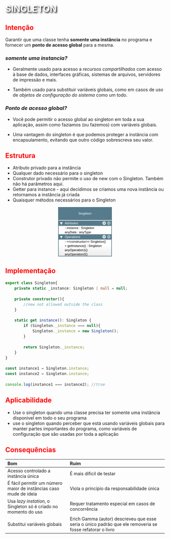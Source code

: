 # <b style="color: white ; text-shadow: black 0.1em 0.1em 0.2em" >SINGLETON</b>

## <b style="color: red">Intenção</b>
<p>Garantir que uma classe tenha <b>somente uma instância</b> no programa e fornecer um <b>ponto de acesso global</b> para a mesma.</p>

### <i>somente uma instancia?</i>
* <p>Geralmente usado para acesso a <i>recursos compartilhados</i> com acesso à base de dados, interfaces gráficas, sistemas de arquivos, servidores de impressão e mais.</p>
* <p>Também usado para substituir variáveis globais, como em casos de uso de <i>objetos de configuração do sistema</i> como um todo.</p>

### <i>Ponto de acesso global?</i>
* <p>Você pode permitir o acesso global ao singleton em toda a sua aplicação, assim como faziamos (ou fazemos) com variáveis globais.</p>
* <p>Uma vantagem do singleton é que podemos proteger a instância com encapsulamento, evitando que outro código sobrescreva seu valor.</p>

## <b style="color: red">Estrutura</b>

* Atributo privado para a instância
* Qualquer dado necessário para o singleton
* Construtor privado não permite o uso de new com o Singleton. Também não há parâmetros aqui.
* Getter para instance - aqui decidimos se criamos uma nova instância ou retornamos a instância já criada
* Quaisquer métodos necessários para o Singleton

[comment]: < ![estrutura do singleton](../../../img/Singleton-image.png)  >

<p width= 30%; align="center">
  <img src="../../../img/Singleton-image.png" width="170"  title="estrutura do singleton" alt="accessibility text">
</p>

## <b style="color: red">Implementação</b>

```typescript
export class Singleton{
    private static _instance: Singleton | null = null;

    private constructor(){
        //new not allowed outside the class
    }

    static get instance(): Singleton {
        if (Singleton._instance === null){
            Singleton._instance = new Singleton();
        }

        return Singleton._instance;
    }
}

const instance1 = Singleton.instance;
const instance2 = Singleton.instance;

console.log(instance1 === instance2); //true
```

## <b style="color: red">Aplicabilidade</b>

* Use o singleton quando uma classe precisa ter somente uma instância disponivel em todo o seu programa
* use o singleton quando perceber que está usando variáveis globais para manter partes importantes do programa, como variáveis de configuração que são usadas por toda a aplicação

## <b style="color: red">Consequências</b>

Bom                                      |Ruim
:--------------------------------                              | :----------------
Acesso controlado a instância única                    |É mais dificil de testar
É fácil permitir um número maior de instâncias caso mude de ideia |Viola o princípio da responsabilidade única
Usa <i>lazy instation</i>, o Singleton só é criado no momento do uso     | Requer tratamento especial em casos de concorrência
Substitui variáveis globais       | Erich Gamma (autor) descreveu que esse seria o único padrão que ele removeria se fosse refatorar o livro

